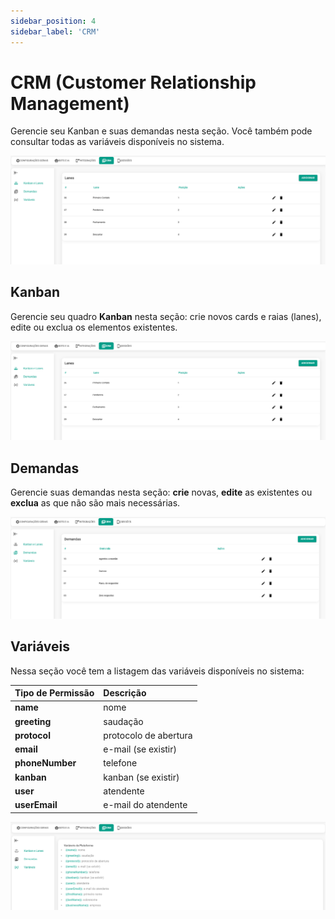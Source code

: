 ```yaml
---
sidebar_position: 4
sidebar_label: 'CRM'
---
```


# CRM (Customer Relationship Management)

Gerencie seu Kanban e suas demandas nesta seção. Você também pode consultar todas as variáveis disponíveis no sistema.

![alt text](assets/image-4.png)

## Kanban

Gerencie seu quadro **Kanban** nesta seção: crie novos cards e raias (lanes), edite ou exclua os elementos existentes.

![alt text](assets/image-7.png)

## Demandas

Gerencie suas demandas nesta seção: **crie** novas, **edite** as existentes ou **exclua** as que não são mais necessárias.

![alt text](assets/image-6.png)

## Variáveis

Nessa seção você tem a listagem das variáveis disponíveis no sistema:

| Tipo de Permissão | Descrição |
| :--- | :--- |
| **name** | nome |
| **greeting** | saudação |
| **protocol** | protocolo de abertura |
| **email** | e-mail (se existir) |
| **phoneNumber** | telefone |
| **kanban** | kanban (se existir) |
| **user** | atendente |
| **userEmail** | e-mail do atendente |

![alt text](assets/image-5.png)